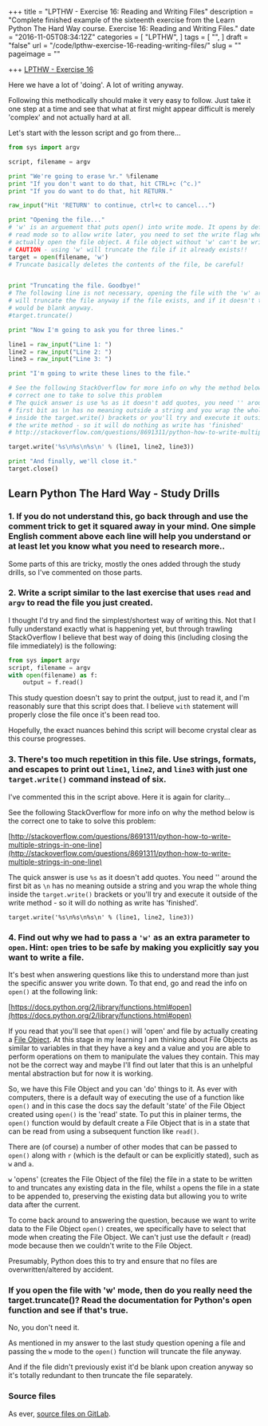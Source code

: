+++
title = "LPTHW - Exercise 16: Reading and Writing Files"
description = "Complete finished example of the sixteenth exercise from the Learn Python The Hard Way course. Exercise 16: Reading and Writing Files."
date = "2016-11-05T08:34:12Z"
categories = [
  "LPTHW",
]
tags = [
  "",
]
draft = "false"
url = "/code/lpthw-exercise-16-reading-writing-files/"
slug = ""
pageimage = ""

+++
[LPTHW - Exercise 16](http://learnpythonthehardway.org/book/ex16.html)

Here we have a lot of 'doing'. A lot of writing anyway. 

Following this methodically should make it very easy to follow. Just take it one step at a time and see that what at first might appear difficult is merely 'complex' and not actually hard at all. 

Let's start with the lesson script and go from there...

```python
from sys import argv

script, filename = argv

print "We're going to erase %r." %filename
print "If you don't want to do that, hit CTRL+c (^c.)"
print "If you do want to do that, hit RETURN."

raw_input("Hit 'RETURN' to continue, ctrl+c to cancel...")

print "Opening the file..."
# 'w' is an arguement that puts open() into write mode. It opens by default to 
# read mode so to allow write later, you need to set the write flag when you 
# actually open the file object. A file object without 'w' can't be written to.
# CAUTION - using 'w' will truncate the file if it already exists!!
target = open(filename, 'w')
# Truncate basically deletes the contents of the file, be careful!


print "Truncating the file. Goodbye!"
# The following line is not necessary, opening the file with the 'w' argument
# will truncate the file anyway if the file exists, and if it doesn't then it
# would be blank anyway.
#target.truncate()

print "Now I'm going to ask you for three lines."

line1 = raw_input("Line 1: ")
line2 = raw_input("Line 2: ")
line3 = raw_input("Line 3: ")

print "I'm going to write these lines to the file."

# See the following StackOverflow for more info on why the method below is the 
# correct one to take to solve this problem
# The quick answer is use %s as it doesn't add quotes, you need '' around the 
# first bit as \n has no meaning outside a string and you wrap the whole thing
# inside the target.write() brackets or you'll try and execute it outside of
# the write method - so it will do nothing as write has 'finished'
# http://stackoverflow.com/questions/8691311/python-how-to-write-multiple-strings-in-one-line

target.write('%s\n%s\n%s\n' % (line1, line2, line3))

print "And finally, we'll close it."
target.close()
```

## Learn Python The Hard Way - Study Drills

### 1. If you do not understand this, go back through and use the comment trick to get it squared away in your mind. One simple English comment above each line will help you understand or at least let you know what you need to research more..

Some parts of this are tricky, mostly the ones added through the study drills, so I've commented on those parts.

### 2. Write a script similar to the last exercise that uses `read` and `argv` to read the file you just created.

I thought I'd try and find the simplest/shortest way of writing this. Not that I fully understand exactly what is happening yet, but through trawling StackOverflow I believe that best way of doing this (including closing the file immediately) is the following:

```python
from sys import argv
script, filename = argv
with open(filename) as f:
    output = f.read()
```

This study question doesn't say to print the output, just to read it, and I'm reasonably sure that this script does that. I believe `with` statement will properly close the file once it's been read too. 

Hopefully, the exact nuances behind this script will become crystal clear as this course progresses. 

### 3. There's too much repetition in this file. Use strings, formats, and escapes to print out `line1`, `line2`, and `line3` with just one `target.write()` command instead of six.

I've commented this in the script above. Here it is again for clarity...

See the following StackOverflow for more info on why the method below is the correct one to take to solve this problem:

[http://stackoverflow.com/questions/8691311/python-how-to-write-multiple-strings-in-one-line](http://stackoverflow.com/questions/8691311/python-how-to-write-multiple-strings-in-one-line)

The quick answer is use `%s` as it doesn't add quotes. You need '' around the first bit as `\n` has no meaning outside a string and you wrap the whole thing inside the `target.write()` brackets or you'll try and execute it outside of the write method - so it will do nothing as write has 'finished'. 

`target.write('%s\n%s\n%s\n' % (line1, line2, line3))`

### 4. Find out why we had to pass a `'w'` as an extra parameter to `open`. Hint: `open` tries to be safe by making you explicitly say you want to write a file.

It's best when answering questions like this to understand more than just the specific answer you write down. To that end, go and read the info on `open()` at the following link:

[https://docs.python.org/2/library/functions.html#open](https://docs.python.org/2/library/functions.html#open)

If you read that you'll see that `open()` will 'open' and file by actually creating a [File Object](https://docs.python.org/2/library/stdtypes.html#bltin-file-objects). At this stage in my learning I am thinking about File Objects as similar to variables in that they have a key and a value and you are able to perform operations on them to manipulate the values they contain. This may not be the correct way and maybe I'll find out later that this is an unhelpful mental abstraction but for now it is working.

So, we have this File Object and you can 'do' things to it. As ever with computers, there is a default way of executing the use of a function like `open()` and in this case the docs say the default 'state' of the File Object created using `open()` is the 'read' state. To put this in plainer terms, the `open()` function would by default create a File Object that is in a state that can be read from using a subsequent function like `read()`. 

There are (of course) a number of other modes that can be passed to `open()` along with `r` (which is the default or can be explicitly stated), such as `w` and `a`. 

`w` 'opens' (creates the File Object of the file) the file in a state to be written to and truncates any existing data in the file, whilst `a` opens the file in a state to be appended to, preserving the existing data but allowing you to write data after the current. 

To come back around to answering the question, because we want to write data to the File Object `open()` creates, we specifically have to select that mode when creating the File Object. We can't just use the default `r` (read) mode because then we couldn't write to the File Object. 

Presumably, Python does this to try and ensure that no files are overwritten/altered by accident. 

### If you open the file with 'w' mode, then do you really need the target.truncate()? Read the documentation for Python's open function and see if that's true.

No, you don't need it. 

As mentioned in my answer to the last study question opening a file and passing the `w` mode to the `open()` function will truncate the file anyway. 

And if the file didn't previously exist it'd be blank upon creation anyway so it's totally redundant to then truncate the file separately. 

### Source files

As ever, [source files on GitLab](https://github.com/PuffinBlue/LPTHW).
